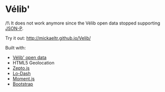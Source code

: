 Vélib'
======

/!\ It does not work anymore since the Vélib open data stopped supporting [JSON-P](http://www.json-p.org/).

Try it out: http://mickaeltr.github.io/Velib/

Built with:
- [Vélib' open data](https://developer.jcdecaux.com/#/opendata)
- HTML5 Geolocation
- [Zepto.js](http://zeptojs.com/)
- [Lo-Dash](http://lodash.com/)
- [Moment.js](http://momentjs.com/)
- [Bootstrap](http://twitter.github.io/bootstrap/)
